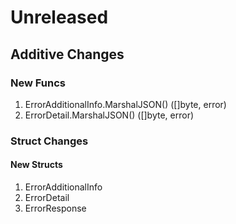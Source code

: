 # Unreleased

## Additive Changes

### New Funcs

1. ErrorAdditionalInfo.MarshalJSON() ([]byte, error)
1. ErrorDetail.MarshalJSON() ([]byte, error)

### Struct Changes

#### New Structs

1. ErrorAdditionalInfo
1. ErrorDetail
1. ErrorResponse
